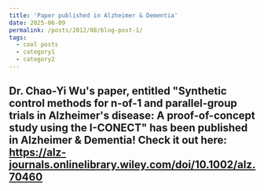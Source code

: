 ```yaml
---
title: 'Paper published in Alzheimer & Dementia'
date: 2025-06-09
permalink: /posts/2012/08/blog-post-1/
tags:
  - cool posts
  - category1
  - category2
---
```


Dr. Chao-Yi Wu's paper, entitled "Synthetic control methods for n-of-1 and parallel-group trials in Alzheimer's disease: A proof-of-concept study using the I-CONECT" has been published in Alzheimer & Dementia! Check it out here: https://alz-journals.onlinelibrary.wiley.com/doi/10.1002/alz.70460 
------
